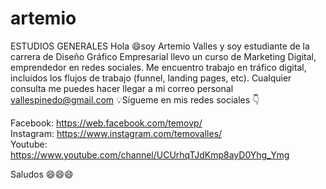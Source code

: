 # artemio
ESTUDIOS GENERALES
Hola 😄soy Artemio Valles y soy estudiante de la carrera de Diseño Gráfico Empresarial
llevo un curso de Marketing Digital, emprendedor en redes sociales.
Me encuentro trabajo en tráfico digital, incluidos los flujos de trabajo (funnel, landing pages, etc).
Cualquier consulta me puedes hacer llegar a mi correo personal vallespinedo@gmail.com
💡Sígueme en mis redes sociales 👇

Facebook: https://web.facebook.com/temovp/ <br>
Instagram: https://www.instagram.com/temovalles/ <br>
Youtube: https://www.youtube.com/channel/UCUrhqTJdKmp8ayD0Yhg_Ymg <br>

Saludos 😄😄😄
